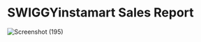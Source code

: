 # SWIGGYinstamart Sales Report

![Screenshot (195)](https://github.com/user-attachments/assets/737de301-9443-4d90-91c0-b68d90a58919)
